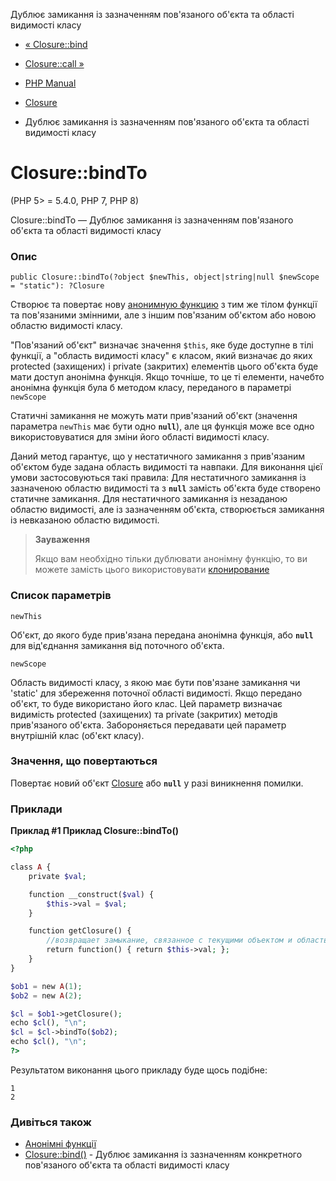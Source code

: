 Дублює замикання із зазначенням пов'язаного об'єкта та області видимості класу

-   [« Closure::bind](closure.bind.html)
    
-   [Closure::call »](closure.call.html)
    
-   [PHP Manual](index.html)
    
-   [Closure](class.closure.html)
    
-   Дублює замикання із зазначенням пов'язаного об'єкта та області видимості класу
    

# Closure::bindTo

(PHP 5> = 5.4.0, PHP 7, PHP 8)

Closure::bindTo — Дублює замикання із зазначенням пов'язаного об'єкта та області видимості класу

### Опис

```methodsynopsis
public Closure::bindTo(?object $newThis, object|string|null $newScope = "static"): ?Closure
```

Створює та повертає нову [анонимную функцию](functions.anonymous.html) з тим же тілом функції та пов'язаними змінними, але з іншим пов'язаним об'єктом або новою областю видимості класу.

"Пов'язаний об'єкт" визначає значення `$this`, яке буде доступне в тілі функції, а "область видимості класу" є класом, який визначає до яких protected (захищених) і private (закритих) елементів цього об'єкта буде мати доступ анонімна функція. Якщо точніше, то це ті елементи, начебто анонімна функція була б методом класу, переданого в параметрі `newScope`

Статичні замикання не можуть мати прив'язаний об'єкт (значення параметра `newThis` має бути одно **`null`**), але ця функція може все одно використовуватися для зміни його області видимості класу.

Даний метод гарантує, що у нестатичного замикання з прив'язаним об'єктом буде задана область видимості та навпаки. Для виконання цієї умови застосовуються такі правила: Для нестатичного замикання із зазначеною областю видимості та з **`null`** замість об'єкта буде створено статичне замикання. Для нестатичного замикання із незаданою областю видимості, але із зазначенням об'єкта, створюється замикання із невказаною областю видимості.

> **Зауваження**
> 
> Якщо вам необхідно тільки дублювати анонімну функцію, то ви можете замість цього використовувати [клонирование](language.oop5.cloning.html)

### Список параметрів

`newThis`

Об'єкт, до якого буде прив'язана передана анонімна функція, або **`null`** для від'єднання замикання від поточного об'єкта.

`newScope`

Область видимості класу, з якою має бути пов'язане замикання чи 'static' для збереження поточної області видимості. Якщо передано об'єкт, то буде використано його клас. Цей параметр визначає видимість protected (захищених) та private (закритих) методів прив'язаного об'єкта. Забороняється передавати цей параметр внутрішній клас (об'єкт класу).

### Значення, що повертаються

Повертає новий об'єкт [Closure](class.closure.html) або **`null`** у разі виникнення помилки.

### Приклади

**Приклад #1 Приклад **Closure::bindTo()****

```php
<?php

class A {
    private $val;

    function __construct($val) {
        $this->val = $val;
    }

    function getClosure() {
        //возвращает замыкание, связанное с текущими объектом и областью видимости
        return function() { return $this->val; };
    }
}

$ob1 = new A(1);
$ob2 = new A(2);

$cl = $ob1->getClosure();
echo $cl(), "\n";
$cl = $cl->bindTo($ob2);
echo $cl(), "\n";
?>
```

Результатом виконання цього прикладу буде щось подібне:

```
1
2
```

### Дивіться також

-   [Анонімні функції](functions.anonymous.html)
-   [Closure::bind()](closure.bind.html) - Дублює замикання із зазначенням конкретного пов'язаного об'єкта та області видимості класу